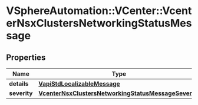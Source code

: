 # VSphereAutomation::VCenter::VcenterNsxClustersNetworkingStatusMessage

## Properties
Name | Type | Description | Notes
------------ | ------------- | ------------- | -------------
**details** | [**VapiStdLocalizableMessage**](VapiStdLocalizableMessage.md) |  | 
**severity** | [**VcenterNsxClustersNetworkingStatusMessageSeverity**](VcenterNsxClustersNetworkingStatusMessageSeverity.md) |  | 


